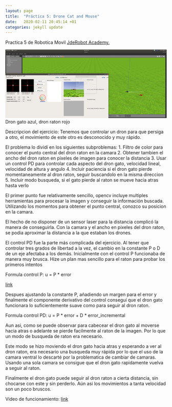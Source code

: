 ```yaml
---
layout: page
title:  "Práctica 5: Drone Cat and Mouse"
date:   2020-02-11 20:45:14 +01
categories: jekyll update
---
```


Practica 5 de  Robotica Movil [JdeRobot Academy.](http://jderobot.github.io/RoboticsAcademy/exercises/Drones/drone_cat_mouse)

![Foto1](/assets/image.png)
Dron gato azul, dron raton rojo

Descripcion del ejercicio: Tenemos que controlar un dron para que persiga a otro, el movimiento de este otro es desconocido y muy rápido.

El problema lo dividí en los siguientes subproblemas:
	1. Filtro de color para conocer el punto central del dron raton en la camara
	2. Obtener tambien el ancho del dron raton en pixeles de imagen para conocer la distancia
	3. Usar un control PD para controlar cada aspecto del dron gato, velocidad lineal, velocidad de altura y angulo
	4. Incluir paciencia si el dron gato pierde momentaneamente al dron raton, seguir buscandolo en la misma direccion
	5. Incluir modo busqueda, si el gato pierde al raton se mueve hacia atras hasta verlo

El primer punto fue relativamente sencillo, opencv incluye multiples herramientas para procesar la imagen y conseguir la información buscada. Utilizando los momentos para obtener el punto central, conozco su posicion en la camara.

El hecho de no disponer de un sensor laser para la distancia complicó la manera de conseguirla. Con la camara y el ancho en pixeles del dron raton, se podia aproximar la distancia a la que estaban los drones.

El control PD fue la parte más complicada del ejercicio. Al tener que controlar tres grados de libertad a la vez, el cambio en la constante P o D de un eje afectaba a los demás. Inicialmente con el control P funcionaba de manera muy brusca. Hize un plan mas sencillo para el raton para probar los primeros intentos

Formula control P: u = P * error

[link](https://youtu.be/52wa69ViV9I)

Despues ajustando la constante P, añadiendo un margen para el error y finalmente el componente derivativo del control conseguí que el dron gato funcionara lo suficientemente suave como para seguir al dron raton.

Formula control PD: u = P * error + D * error_incremental

Aun asi, como se puede observar para cabecear el dron gato al moverse hacia atras o adelante se pierde facilmente al raton de la imagen. Por lo que un modo de busqueda de raton era necesario.

Este modo se hizo moviendo el dron gato hacia atras y esperando a ver al dron raton, era necesario una busqueda muy rápida por lo que el uso de la camara ventral lo descarté por la problematica de cambiar de camaras. Usando una sola camara se consigue que el dron gato rapidamente vuelva a seguir al raton.

Finalmente el dron gato puede seguir al dron raton a cierta distancia, sin chocarse con este y sin perderlo. Aún asi los movimientos a tanta velocidad son un poco bruscos.

Video de funcionamiento: [link](https://youtu.be/y4wcACB30rE)